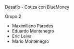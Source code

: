 Desafío - Cotiza con BlueMoney

Grupo 2

- Maximiliano Paredes
- Eduardo Montenegro
- Eric Leiva
- Mario Montenegro
